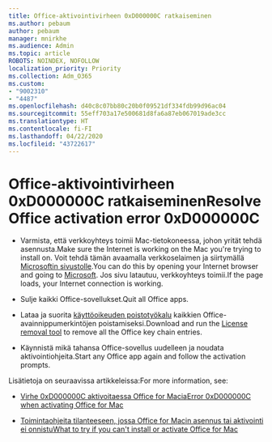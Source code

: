 ```yaml
---
title: Office-aktivointivirheen 0xD000000C ratkaiseminen
ms.author: pebaum
author: pebaum
manager: mnirkhe
ms.audience: Admin
ms.topic: article
ROBOTS: NOINDEX, NOFOLLOW
localization_priority: Priority
ms.collection: Adm_O365
ms.custom:
- "9002310"
- "4487"
ms.openlocfilehash: d40c8c07bb80c20b0f09521df334fdb99d96ac04
ms.sourcegitcommit: 55eff703a17e500681d8fa6a87eb067019ade3cc
ms.translationtype: HT
ms.contentlocale: fi-FI
ms.lasthandoff: 04/22/2020
ms.locfileid: "43722617"
---
```

# <a name="resolve-office-activation-error-0xd000000c"></a><span data-ttu-id="f03ba-102">Office-aktivointivirheen 0xD000000C ratkaiseminen</span><span class="sxs-lookup"><span data-stu-id="f03ba-102">Resolve Office activation error 0xD000000C</span></span>

- <span data-ttu-id="f03ba-103">Varmista, että verkkoyhteys toimii Mac-tietokoneessa, johon yrität tehdä asennusta.</span><span class="sxs-lookup"><span data-stu-id="f03ba-103">Make sure the Internet is working on the Mac you're trying to install on.</span></span> <span data-ttu-id="f03ba-104">Voit tehdä tämän avaamalla verkkoselaimen ja siirtymällä [Microsoftin sivustolle](https://www.microsoft.com).</span><span class="sxs-lookup"><span data-stu-id="f03ba-104">You can do this by opening your Internet browser and going to [Microsoft](https://www.microsoft.com).</span></span> <span data-ttu-id="f03ba-105">Jos sivu latautuu, verkkoyhteys toimii.</span><span class="sxs-lookup"><span data-stu-id="f03ba-105">If the page loads, your Internet connection is working.</span></span>

- <span data-ttu-id="f03ba-106">Sulje kaikki Office-sovellukset.</span><span class="sxs-lookup"><span data-stu-id="f03ba-106">Quit all Office apps.</span></span>

- <span data-ttu-id="f03ba-107">Lataa ja suorita [käyttöoikeuden poistotyökalu](https://go.microsoft.com/fwlink/?linkid=849815) kaikkien Office-avainnippumerkintöjen poistamiseksi.</span><span class="sxs-lookup"><span data-stu-id="f03ba-107">Download and run the [License removal tool](https://go.microsoft.com/fwlink/?linkid=849815) to remove all the Office key chain entries.</span></span>

- <span data-ttu-id="f03ba-108">Käynnistä mikä tahansa Office-sovellus uudelleen ja noudata aktivointiohjeita.</span><span class="sxs-lookup"><span data-stu-id="f03ba-108">Start any Office app again and follow the activation prompts.</span></span>

<span data-ttu-id="f03ba-109">Lisätietoja on seuraavissa artikkeleissa:</span><span class="sxs-lookup"><span data-stu-id="f03ba-109">For more information, see:</span></span>

- [<span data-ttu-id="f03ba-110">Virhe 0xD000000C aktivoitaessa Office for Macia</span><span class="sxs-lookup"><span data-stu-id="f03ba-110">Error 0xD000000C when activating Office for Mac</span></span>](https://support.office.com/article/error-0xd000000c-when-activating-office-for-mac-da865931-4658-4829-ba2d-8133390c6d25)

- [<span data-ttu-id="f03ba-111">Toimintaohjeita tilanteeseen, jossa Office for Macin asennus tai aktivointi ei onnistu</span><span class="sxs-lookup"><span data-stu-id="f03ba-111">What to try if you can't install or activate Office for Mac</span></span>](https://support.office.com/article/what-to-try-if-you-can-t-install-or-activate-office-for-mac-5efba2b4-b1e6-4e5f-bf3c-6ab945d03dea)
